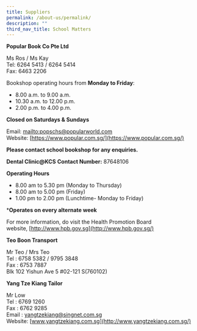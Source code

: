 ```yaml
---
title: Suppliers
permalink: /about-us/permalink/
description: ""
third_nav_title: School Matters
---
```

**Popular Book Co Pte Ltd**

Ms Ros / Ms Kay  
Tel: 6264 5413 / 6264 5414  
Fax: 6463 2206

Bookshop operating hours from **Monday to Friday**:

*   8.00 a.m. to 9.00 a.m.
*   10.30 a.m. to 12.00 p.m.
*   2.00 p.m. to 4.00 p.m.

**Closed on Saturdays & Sundays**

Email: [mailto:popschs@popularworld.com](mailto:popschs@popularworld.com)
Website: [https://www.popular.com.sg/](https://www.popular.com.sg/)

**Please contact school bookshop for any enquiries.**


**Dental Clinic@KCS**
**Contact Number:** 87648106

**Operating Hours**
*   8.00 am to 5.30 pm (Monday to Thursday)
*   8.00 am to 5.00 pm (Friday)
*   1.00 pm to 2.00 pm (Lunchtime- Monday to Friday)

***Operates on every alternate week**

For more information, do visit the Health Promotion Board website, [http://www.hpb.gov.sg](http://www.hpb.gov.sg/)

**Teo Boon Transport**

Mr Teo / Mrs Teo  
Tel : 6758 5382 / 9795 3848  
Fax : 6753 7887  
Blk 102 Yishun Ave 5 #02-121 S(760102)

**Yang Tze Kiang Tailor**

Mr Low  
Tel : 6769 1260  
Fax : 6762 9285  
Email : yangtzekiang@singnet.com.sg  
Website: [www.yangtzekiang.com.sg](http://www.yangtzekiang.com.sg/)